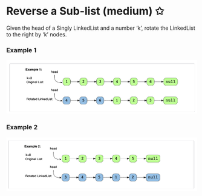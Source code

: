 # Reverse a Sub-list (medium) ✩

Given the head of a Singly LinkedList and a number ‘k’, rotate the LinkedList to the right by ‘k’ nodes.

### Example 1

![Reverse a LinkedList explanation](./../../../../assets/rotate_linkedlist_eg1.png)


### Example 2

![Reverse a LinkedList explanation](./../../../../assets/rotate_linkedlist_eg2.png)